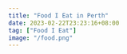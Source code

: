 ```yaml
---
title: "Food I Eat in Perth"
date: 2023-02-22T23:23:16+08:00
tag: ["Food I Eat"]
image: "/food.png"
---
```



